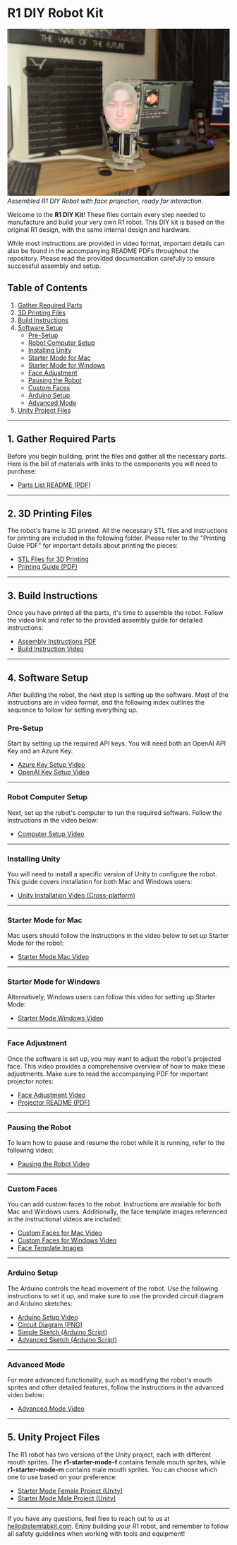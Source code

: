 # R1 DIY Robot Kit

![Assembled R1 DIY Robot](./images/main_robot_photo.png)
*Assembled R1 DIY Robot with face projection, ready for interaction.*

Welcome to the **R1 DIY Kit**! These files contain every step needed to manufacture and build your very own R1 robot. This DIY kit is based on the original R1 design, with the same internal design and hardware. 

While most instructions are provided in video format, important details can also be found in the accompanying README PDFs throughout the repository. Please read the provided documentation carefully to ensure successful assembly and setup.

## Table of Contents

1. [Gather Required Parts](#gather-required-parts)
2. [3D Printing Files](#3d-printing-files)
3. [Build Instructions](#build-instructions)
4. [Software Setup](#software-setup)
   - [Pre-Setup](#pre-setup)
   - [Robot Computer Setup](#robot-computer-setup)
   - [Installing Unity](#installing-unity)
   - [Starter Mode for Mac](#starter-mode-for-mac)
   - [Starter Mode for Windows](#starter-mode-for-windows)
   - [Face Adjustment](#face-adjustment)
   - [Pausing the Robot](#pausing-the-robot)
   - [Custom Faces](#custom-faces)
   - [Arduino Setup](#arduino-setup)
   - [Advanced Mode](#advanced-mode)
5. [Unity Project Files](#unity-project-files)

---

## 1. Gather Required Parts

Before you begin building, print the files and gather all the necessary parts. Here is the bill of materials with links to the components you will need to purchase:

- [Parts List README (PDF)](./pre-setup/R1_Parts_List_README.pdf)

---

## 2. 3D Printing Files

The robot's frame is 3D printed. All the necessary STL files and instructions for printing are included in the following folder. Please refer to the "Printing Guide PDF" for important details about printing the pieces:

- [STL Files for 3D Printing](./build-instructions/Printing_Files)
- [Printing Guide (PDF)](./build-instructions/R1_Printing_README.pdf)

---

## 3. Build Instructions

Once you have printed all the parts, it's time to assemble the robot. Follow the video link and refer to the provided assembly guide for detailed instructions:

- [Assembly Instructions PDF](./build-instructions/Instruction_README.pdf)
- [Build Instruction Video](https://youtu.be/2tXyRC_KmT0)

---

## 4. Software Setup

After building the robot, the next step is setting up the software. Most of the instructions are in video format, and the following index outlines the sequence to follow for setting everything up.

### Pre-Setup

Start by setting up the required API keys. You will need both an OpenAI API Key and an Azure Key.

- [Azure Key Setup Video](https://youtu.be/wxKWgDN9a2c)
- [OpenAI Key Setup Video](https://youtu.be/aMjvTZvdCsI)

---

### Robot Computer Setup

Next, set up the robot's computer to run the required software. Follow the instructions in the video below:

- [Computer Setup Video](https://youtu.be/bzLXkPkEXfA)

---

### Installing Unity

You will need to install a specific version of Unity to configure the robot. This guide covers installation for both Mac and Windows users:

- [Unity Installation Video (Cross-platform)](https://youtu.be/6DMLwrmqWGs)

---

### Starter Mode for Mac

Mac users should follow the instructions in the video below to set up Starter Mode for the robot:

- [Starter Mode Mac Video](https://youtu.be/YG3O_CxVHSQ)

---

### Starter Mode for Windows

Alternatively, Windows users can follow this video for setting up Starter Mode:

- [Starter Mode Windows Video](https://youtu.be/5EzZFH6TbZU)

---

### Face Adjustment

Once the software is set up, you may want to adjust the robot's projected face. This video provides a comprehensive overview of how to make these adjustments. Make sure to read the accompanying PDF for important projector notes:

- [Face Adjustment Video](https://youtu.be/Ks0d70vO0KM)
- [Projector README (PDF)](./face-adjustment/Projector_README.pdf)

---

### Pausing the Robot

To learn how to pause and resume the robot while it is running, refer to the following video:

- [Pausing the Robot Video](https://youtu.be/hnXKXJgQXd8)

---

### Custom Faces

You can add custom faces to the robot. Instructions are available for both Mac and Windows users. Additionally, the face template images referenced in the instructional videos are included:

- [Custom Faces for Mac Video](https://youtu.be/4W-XHF8ed94)
- [Custom Faces for Windows Video](https://youtu.be/J4PsrUzNvfo)
- [Face Template Images](./custom-faces/Face_Template_Images)

---

### Arduino Setup

The Arduino controls the head movement of the robot. Use the following instructions to set it up, and make sure to use the provided circuit diagram and Arduino sketches:

- [Arduino Setup Video](https://youtu.be/LZN1rNx5XJ8)
- [Circuit Diagram (PNG)](./arduino-setup/Circuit_Diagram.png)
- [Simple Sketch (Arduino Script)](./arduino-setup/Simple_Sketch.ino)
- [Advanced Sketch (Arduino Script)](./arduino-setup/Advanced_Sketch.ino)

---

### Advanced Mode

For more advanced functionality, such as modifying the robot's mouth sprites and other detailed features, follow the instructions in the advanced video below:

- [Advanced Mode Video](https://youtu.be/tfWZQt3Dw8M)

---

## 5. Unity Project Files

The R1 robot has two versions of the Unity project, each with different mouth sprites. The **r1-starter-mode-f** contains female mouth sprites, while **r1-starter-mode-m** contains male mouth sprites. You can choose which one to use based on your preference:

- [Starter Mode Female Project (Unity)](./r1-starter-mode-f)
- [Starter Mode Male Project (Unity)](./r1-starter-mode-m)

---

If you have any questions, feel free to reach out to us at [hello@stemlabkit.com](mailto:hello@stemlabkit.com). Enjoy building your R1 robot, and remember to follow all safety guidelines when working with tools and equipment!